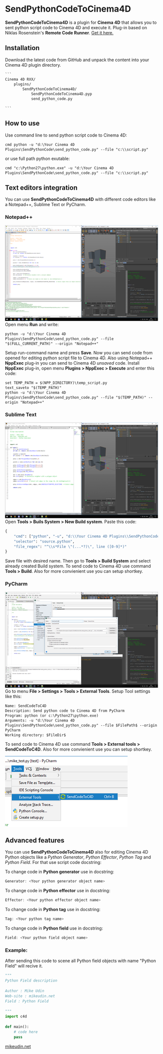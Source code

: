 
# SendPythonCodeToCinema4D

**SendPythonCodeToCinema4D** is a plugin for **Cinema 4D** that allows you to sent python script code to Cinema 4D and execute it. Plug-in based on Niklas Rosenstein's **Remote Code Runner**. [Get it here.](https://github.com/markkorput/sublime-script) 

## Installation

Download the latest code from GitHub and unpack the content into your Cinema 4D plugin directory.
    
    ```
    Cinema 4D RXX/
        plugins/
            SendPythonCodeToCinema4D/
                SendPythonCodeToCinema4D.pyp
                send_python_code.py
    
    ```
      
## How to use

Use command line to send python script code to Cinema 4D:
```
cmd python -u "d:\Your Cinema 4D Plugins\SendPythonCode\send_python_code.py" --file "c:\\script.py"
``` 
or use full path python exutable: 
```
cmd "c:\Python27\python.exe" -u "d:\Your Cinema 4D Plugins\SendPythonCode\send_python_code.py" --file "c:\\script.py"
```

## Text editors integration
You can use **SendPythonCodeToCinema4D** with different code editors like a Notepad++, Sublime Text or PyCharm.

### Notepad++

![Preview Image](npp_example.png)
Open menu **Run** and write:
```
python -u "d:\Your Cinema 4D Plugins\SendPythonCode\send_python_code.py" --file "$(FULL_CURRENT_PATH)" --origin "Notepad++"
```
Setup run-command name and press **Save**. Now you can send code from opened for editing python script file to Cinema 4D.
Also using Notepad++ **NppExec** plug-in you can send to Cinema 4D *unsaved* code. Install **NppExec** plug-in, open menu **Plugins > NppExec > Execute** and enter this code:
```
set TEMP_PATH = $(NPP_DIRECTORY)\temp_script.py
text_saveto "$(TEMP_PATH)"
python -u "d:\Your Cinema 4D Plugins\SendPythonCode\send_python_code.py" --file "$(TEMP_PATH)" --origin "Notepad++"
``` 
### Sublime Text
![Preview Image](sublime_example.png)
Open **Tools > Buils System > New Build system**. Paste this code:
```py
{
    "cmd": ["python", "-u", "d:\\Your Cinema 4D Plugins\\SendPythonCode\\send_python_code.py", "--file", "$file", "--origin","Sublime Text"],
    "selector": "source.python",
    "file_regex": "^\\s*File \"(...*?)\", line ([0-9]*)"
}
```
Save file with desired name. Then go to **Tools > Build System** and select already created  Build system. To send code to Cinema 4D use command **Tools > Build**. Also for more convienient use you can setup shortkey.

### PyCharm  
![Preview Image](pycharm_example.png)
Go to menu **File > Settings > Tools > External Tools**. 
Setup Tool settings like this:
```
Name: SendCodeToC4D
Description: Send python code to Cinema 4D from PyCharm 
Program: python (or c:\Python27\python.exe)
Arguments: -u "d:\Your Cinema 4D Plugins\SendPythonCode\send_python_code.py" --file $FilePath$ --origin PyCharm
Working directory: $FileDir$
```
To send code to Cinema 4D use command **Tools > External tools > SendCodeToC4D**. Also for more convienient use you can setup shortkey.

![Preview Image](pycharm_example2.png)

## Advanced features
You can use **SendPythonCodeToCinema4D** also for editing Cinema 4D Python objects like a *Python Generator*, *Python Effector*, *Python Tag* and *Python Field*. For that use script code docstring:

To change code in **Python generator** use in docstring:
```c
Generator: <Your python generator object name>
``` 
To change code in **Python effector** use in docstring:
```c
Effector: <Your python effector object name>
``` 
To change code in **Python tag** use in docstring:
```c
Tag: <Your python tag name>
``` 
To change code in **Python field** use in docstring:
```c
Field: <Your python field object name>
``` 

### Example:
After sending this code to scene all Python field objects with name  "Python Field" will recive it.
```py
"""
Python Field description

Author : Mike Udin
Web-site : mikeudin.net
Field : Python Field

"""
import c4d

def main():
	# code here
    pass
```

[mikeudin.net](https://mikeudin.net/)

 
